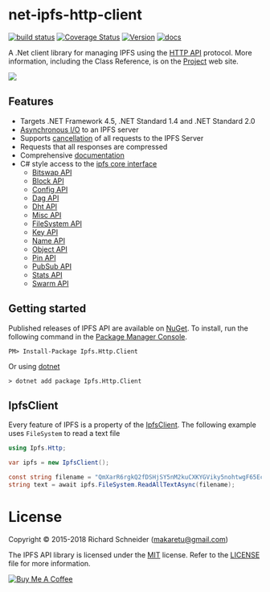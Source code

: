 # net-ipfs-http-client

[![build status](https://ci.appveyor.com/api/projects/status/github/richardschneider/net-ipfs-http-client?branch=master&svg=true)](https://ci.appveyor.com/project/richardschneider/net-ipfs-http-client) 
[![Coverage Status](https://coveralls.io/repos/github/richardschneider/net-ipfs-http-client/badge.svg?branch=master)](https://coveralls.io/github/richardschneider/net-ipfs-http-client?branch=master)
[![Version](https://img.shields.io/nuget/v/Ipfs.Http.Client.svg)](https://www.nuget.org/packages/Ipfs.Http.Client)
[![docs](https://img.shields.io/badge/docs-latest-green.svg)](https://richardschneider.github.io/net-ipfs-http-client/articles/client.html)


A .Net client library for managing IPFS using the [HTTP API](https://docs.ipfs.io/reference/api/http/) protocol. 
More information, including the Class Reference, is on the [Project](https://richardschneider.github.io/net-ipfs-http-client/) web site.

![](https://ipfs.io/ipfs/QmQJ68PFMDdAsgCZvA1UVzzn18asVcf7HVvCDgpjiSCAse)

## Features

- Targets .NET Framework 4.5, .NET Standard 1.4 and .NET Standard 2.0
- [Asynchronous I/O](https://richardschneider.github.io/net-ipfs-http-client/articles/async.html) to an IPFS server
- Supports [cancellation](https://richardschneider.github.io/net-ipfs-http-client/articles/cancellation.html) of all requests to the IPFS Server
- Requests that all responses are compressed
- Comprehensive [documentation](https://richardschneider.github.io/net-ipfs-http-client/articles/client.html)
- C# style access to the [ipfs core interface](https://richardschneider.github.io/net-ipfs-core/api/Ipfs.CoreApi.html)
  - [Bitswap API](https://richardschneider.github.io/net-ipfs-core/api/Ipfs.CoreApi.IBitswapApi.html)
  - [Block API](https://richardschneider.github.io/net-ipfs-core/api/Ipfs.CoreApi.IBlockApi.html)
  - [Config API](https://richardschneider.github.io/net-ipfs-core/api/Ipfs.CoreApi.IConfigApi.html)
  - [Dag API](https://richardschneider.github.io/net-ipfs-core/api/Ipfs.CoreApi.IDagApi.html)
  - [Dht API](https://richardschneider.github.io/net-ipfs-core/api/Ipfs.CoreApi.IDhtApi.html)
  - [Misc API](https://richardschneider.github.io/net-ipfs-core/api/Ipfs.CoreApi.IGenericApi.html)
  - [FileSystem API](https://richardschneider.github.io/net-ipfs-core/api/Ipfs.CoreApi.IFileSystemApi.html)
  - [Key API](https://richardschneider.github.io/net-ipfs-core/api/Ipfs.CoreApi.IKeyApi.html)
  - [Name API](https://richardschneider.github.io/net-ipfs-core/api/Ipfs.CoreApi.INameApi.html)
  - [Object API](https://richardschneider.github.io/net-ipfs-core/api/Ipfs.CoreApi.IObjectApi.html)
  - [Pin API](https://richardschneider.github.io/net-ipfs-core/api/Ipfs.CoreApi.IPinApi.html)
  - [PubSub API](https://richardschneider.github.io/net-ipfs-core/api/Ipfs.CoreApi.IPubSubApi.html)
  - [Stats API](https://richardschneider.github.io/net-ipfs-core/api/Ipfs.CoreApi.IStatsApi.html)
  - [Swarm API](https://richardschneider.github.io/net-ipfs-core/api/Ipfs.CoreApi.ISwarmApi.html)

## Getting started

Published releases of IPFS API are available on [NuGet](https://www.nuget.org/packages/ipfs.http.client/).  To install, run the following command in the [Package Manager Console](https://docs.nuget.org/docs/start-here/using-the-package-manager-console).

    PM> Install-Package Ipfs.Http.Client
    
Or using [dotnet](https://docs.microsoft.com/en-us/dotnet/core/tools/dotnet?tabs=netcore21)

    > dotnet add package Ipfs.Http.Client

## IpfsClient

Every feature of IPFS is a property of the [IpfsClient](https://richardschneider.github.io/net-ipfs-http-client/api/Ipfs.Http.IpfsClient.html).  The following example 
uses `FileSystem` to read a text file

```csharp
using Ipfs.Http;

var ipfs = new IpfsClient();

const string filename = "QmXarR6rgkQ2fDSHjSY5nM2kuCXKYGViky5nohtwgF65Ec/about";
string text = await ipfs.FileSystem.ReadAllTextAsync(filename);
```

# License
Copyright © 2015-2018 Richard Schneider (makaretu@gmail.com)

The IPFS API library is licensed under the [MIT](http://www.opensource.org/licenses/mit-license.php "Read more about the MIT license form") license. Refer to the [LICENSE](https://github.com/richardschneider/net-ipfs-http-client/blob/master/LICENSE) file for more information.

<a href="https://www.buymeacoffee.com/kmXOxKJ4E" target="_blank"><img src="https://www.buymeacoffee.com/assets/img/custom_images/yellow_img.png" alt="Buy Me A Coffee" style="height: auto !important;width: auto !important;" ></a>
